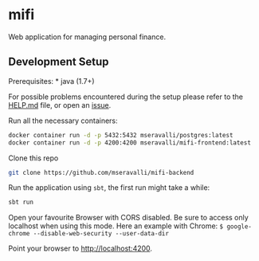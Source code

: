 # mifi

Web application for managing personal finance.

## Development Setup

Prerequisites: * java (1.7+)

For possible problems encountered during the setup please refer to the
[HELP.md](https://github.com/mseravalli/mi-fi/blob/master/HELP.md) file, or open
an [issue](https://github.com/mseravalli/mi-fi/issues).

Run all the necessary containers:

```bash
docker container run -d -p 5432:5432 mseravalli/postgres:latest
docker container run -d -p 4200:4200 mseravalli/mifi-frontend:latest
```

Clone this repo

```bash
git clone https://github.com/mseravalli/mifi-backend
```

Run the application using `sbt`, the first run might take a while:

```bash
sbt run
```

Open your favourite Browser with CORS disabled. Be sure to access only localhost
when using this mode. Here an example with Chrome: `$ google-chrome
--disable-web-security --user-data-dir`

Point your browser to [http://localhost:4200](http://localhost:4200).
